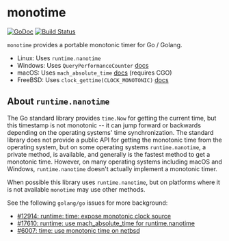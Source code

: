 # monotime

[![GoDoc](https://godoc.org/github.com/ScaleFT/monotime?status.svg)](https://godoc.org/github.com/ScaleFT/monotime)
[![Build Status](https://travis-ci.org/ScaleFT/monotime.svg?branch=master)](https://travis-ci.org/ScaleFT/monotime)

`monotime` provides a portable monotonic timer for Go / Golang.

- Linux: Uses `runtime.nanotime`
- Windows: Uses `QueryPerformanceCounter` [docs](https://msdn.microsoft.com/en-us/library/windows/desktop/ms644904(v=vs.85).aspx)
- macOS: Uses `mach_absolute_time` [docs](https://developer.apple.com/library/content/qa/qa1398/_index.html) (requires CGO)
- FreeBSD: Uses `clock_gettime(CLOCK_MONOTONIC)` [docs](https://www.freebsd.org/cgi/man.cgi?query=clock_gettime)

## About `runtime.nanotime`

The Go standard library provides `time.Now` for getting the current time,
but this timestamp is not monotonic -- it can jump forward or backwards depending
on the operating systems' time synchronization.  The standard library
does not provide a public API for getting the monotonic time from the operating system,
but on some operating systems `runtime.nanotime`, a private method, is available, and
generally is the fastest method to get a monotonic time.  However, on many operating systems
including macOS and Windows, `runtime.nanotime` doesn't actually implement a monotonic timer.

When possible this library uses `runtime.nanotime`, but on platforms where it is not available
`monotime` may use other methods.

See the following `golang/go` issues for more background:

- [#12914: runtime: time: expose monotonic clock source](https://github.com/golang/go/issues/12914)
- [#17610: runtime: use mach_absolute_time for runtime.nanotime](https://github.com/golang/go/issues/17610)
- [#6007: time: use monotonic time on netbsd](https://github.com/golang/go/issues/6007)
